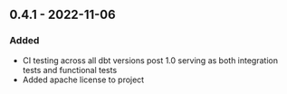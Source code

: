 ## 0.4.1 - 2022-11-06
### Added
* CI testing across all dbt versions post 1.0 serving as both integration tests and functional tests
* Added apache license to project
